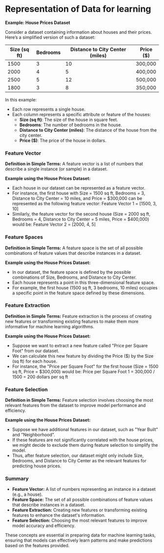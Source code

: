 # Representation of Data for learning

**Example: House Prices Dataset**

Consider a dataset containing information about houses and their prices. Here’s a simplified version of such a dataset:

| Size (sq ft) | Bedrooms | Distance to City Center (miles) | Price ($) |
|---------------|----------|---------------------------------|------------|
| 1500          | 3        | 10                              | 300,000    |
| 2000          | 4        | 5                               | 400,000    |
| 2500          | 5        | 12                              | 500,000    |
| 1800          | 3        | 8                               | 350,000    |

In this example:
- Each row represents a single house.
- Each column represents a specific attribute or feature of the houses:
  - **Size (sq ft)**: The size of the house in square feet.
  - **Bedrooms**: The number of bedrooms in the house.
  - **Distance to City Center (miles)**: The distance of the house from the city center.
  - **Price ($)**: The price of the house in dollars.


### Feature Vector

**Definition in Simple Terms:** A feature vector is a list of numbers that describe a single instance (or sample) in a dataset.

**Example using the House Prices Dataset:**
- Each house in our dataset can be represented as a feature vector.
- For instance, the first house with Size = 1500 sq ft, Bedrooms = 3, Distance to City Center = 10 miles, and Price = $300,000 can be represented as the following feature vector:
  Feature Vector 1 = [1500, 3, 10] 
- Similarly, the feature vector for the second house (Size = 2000 sq ft, Bedrooms = 4, Distance to City Center = 5 miles, Price = $400,000) would be:
  Feature Vector 2 = [2000, 4, 5] 

### Feature Spaces

**Definition in Simple Terms:** A feature space is the set of all possible combinations of feature values that describe instances in a dataset.

**Example using the House Prices Dataset:**
- In our dataset, the feature space is defined by the possible combinations of Size, Bedrooms, and Distance to City Center.
- Each house represents a point in this three-dimensional feature space.
- For example, the first house (1500 sq ft, 3 bedrooms, 10 miles) occupies a specific point in the feature space defined by these dimensions.

### Feature Extraction

**Definition in Simple Terms:** Feature extraction is the process of creating new features or transforming existing features to make them more informative for machine learning algorithms.

**Example using the House Prices Dataset:**
- Suppose we want to extract a new feature called "Price per Square Foot" from our dataset.
- We can calculate this new feature by dividing the Price ($) by the Size (sq ft) for each house.
- For instance, the "Price per Square Foot" for the first house (Size = 1500 sq ft, Price = $300,000) would be:
 Price per Square Foot 1 = 300,000 / 1500 = 200 dollars per sq ft

### Feature Selection

**Definition in Simple Terms:** Feature selection involves choosing the most relevant features from the dataset to improve model performance and efficiency.

**Example using the House Prices Dataset:**
- Suppose we have additional features in our dataset, such as "Year Built" and "Neighborhood".
- If these features are not significantly correlated with the house prices, we might decide to exclude them during feature selection to simplify the model.
- Thus, after feature selection, our dataset might only include Size, Bedrooms, and Distance to City Center as the relevant features for predicting house prices.

### Summary

- **Feature Vector:** A list of numbers representing an instance in a dataset (e.g., a house).
- **Feature Space:** The set of all possible combinations of feature values that describe instances in a dataset.
- **Feature Extraction:** Creating new features or transforming existing features to enhance the dataset's information.
- **Feature Selection:** Choosing the most relevant features to improve model accuracy and efficiency.

These concepts are essential in preparing data for machine learning tasks, ensuring that models can effectively learn patterns and make predictions based on the features provided.

